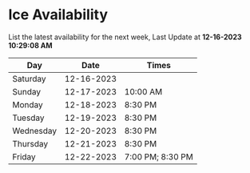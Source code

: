 # Ice Availability

List the latest availability for the next week, Last Update at **12-16-2023 10:29:08 AM**

| Day         | Date        | Times       |
| ----------- | ----------- | ----------- |
|Saturday|12-16-2023||
|Sunday|12-17-2023|10:00 AM|
|Monday|12-18-2023|8:30 PM|
|Tuesday|12-19-2023|8:30 PM|
|Wednesday|12-20-2023|8:30 PM|
|Thursday|12-21-2023|8:30 PM|
|Friday|12-22-2023|7:00 PM; 8:30 PM|
